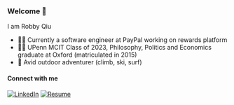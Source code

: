### Welcome 👋

I am Robby Qiu
- 🧑‍💻 Currently a software engineer at PayPal working on rewards platform
- 🧑‍🎓 UPenn MCIT Class of 2023, Philosophy, Politics and Economics graduate at Oxford (matriculated in 2015)
- 🧗 Avid outdoor adventurer (climb, ski, surf)

#### Connect with me
[![LinkedIn](https://img.shields.io/badge/linkedin-%230077B5.svg?style=for-the-badge&logo=linkedin&logoColor=white)](https://www.linkedin.com/in/xi-qiu/)
[![Resume](https://img.shields.io/badge/-resume-lightgrey?style=for-the-badge&logo=aboutdotme&logoColor=white)](https://robnanarivo.github.io/xi-qiu-resume/)
